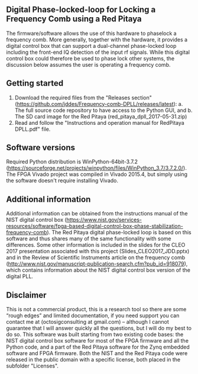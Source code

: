 Digital Phase-locked-loop for Locking a Frequency Comb using a Red Pitaya
---------------------------

The firmware/software allows the use of this hardware to phaselock a frequency comb. More generally, together with the hardware, it provides a digital control box that can support a dual-channel phase-locked loop including the front-end IQ detection of the input rf signals. While this digital control box could therefore be used to phase lock other systems, the discussion below assumes the user is operating a frequency comb.



Getting started
---------------------------
1. Download the required files from the "Releases section" (https://github.com/jddes/Frequency-comb-DPLL/releases/latest):
	a. The full source code repository to have access to the Python GUI, and b. The SD card image for the Red Pitaya (red_pitaya_dpll_2017-05-31.zip)
2. Read and follow the "Instructions and operation manual for RedPitaya DPLL.pdf" file.

Software versions
---------------------------
Required Python distribution is WinPython-64bit-3.7.2 (https://sourceforge.net/projects/winpython/files/WinPython_3.7/3.7.2.0/).
The FPGA Vivado project was compiled in Vivado 2015.4, but simply using the software doesn't require installing Vivado.


Additional information
---------------------------
Additional information can be obtained from the instructions manual of the NIST digital control box (https://www.nist.gov/services-resources/software/fpga-based-digital-control-box-phase-stabilization-frequency-comb).  The Red Pitaya digital phase-locked loop is based on this software and thus shares many of the same functionality with some differences.
Some other information is included in the slides for the CLEO 2017 presentation associated with this project (Slides_CLEO2017_JDD.pptx) and in the Review of Scientific Instruments article on the frequency comb (http://www.nist.gov/manuscript-publication-search.cfm?pub_id=918079), which contains information about the NIST digital control box version of the digital PLL.


Disclaimer
---------------------------
This is not a commercial product, this is a research tool so there are some “rough edges” and limited documentation, if you need support you can contact me at (octosigconsulting at gmail.com) – although I cannot guarantee that I will answer quickly all the questions, but I will do my best to do so.
This software was built starting from two existing code bases: the NIST digital control box software for most of the FPGA firmware and all the Python code, and a part of the Red Pitaya software for the Zynq embedded software and FPGA firmware.  Both the NIST and the Red Pitaya code were released in the public domain with a specific license, both placed in the subfolder "Licenses".

